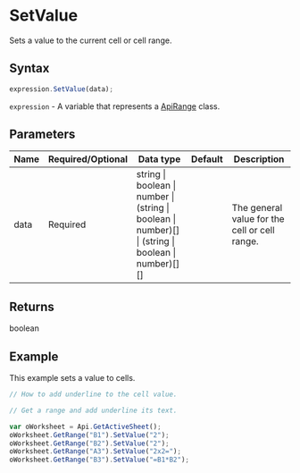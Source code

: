# SetValue

Sets a value to the current cell or cell range.

## Syntax

```javascript
expression.SetValue(data);
```

`expression` - A variable that represents a [ApiRange](../ApiRange.md) class.

## Parameters

| **Name** | **Required/Optional** | **Data type** | **Default** | **Description** |
| ------------- | ------------- | ------------- | ------------- | ------------- |
| data | Required | string \| boolean \| number \| (string \| boolean \| number)[] \| (string \| boolean \| number)[][] |  | The general value for the cell or cell range. |

## Returns

boolean

## Example

This example sets a value to cells.

```javascript editor-xlsx
// How to add underline to the cell value.

// Get a range and add underline its text.

var oWorksheet = Api.GetActiveSheet();
oWorksheet.GetRange("B1").SetValue("2");
oWorksheet.GetRange("B2").SetValue("2");
oWorksheet.GetRange("A3").SetValue("2x2=");
oWorksheet.GetRange("B3").SetValue("=B1*B2");
```
